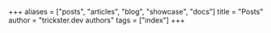 +++
aliases = ["posts", "articles", "blog", "showcase", "docs"]
title = "Posts"
author = "trickster.dev authors"
tags = ["index"]
+++
